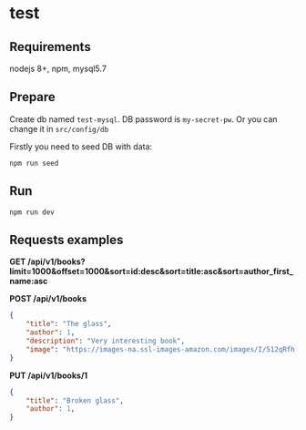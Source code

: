 # test

## Requirements
nodejs 8+, npm, mysql5.7

## Prepare
Create db named `test-mysql`. DB password is `my-secret-pw`. Or you can change it in `src/config/db`

Firstly you need to seed DB with data:
```
npm run seed
```

## Run
```
npm run dev
```

## Requests examples
**GET /api/v1/books?limit=1000&offset=1000&sort=id:desc&sort=title:asc&sort=author_first_name:asc**

**POST /api/v1/books**
```json
{
	"title": "The glass",
	"author": 1,
	"description": "Very interesting book",
	"image": "https://images-na.ssl-images-amazon.com/images/I/512qRfh-bKL._SL1119_.jpg"
}
```

**PUT /api/v1/books/1**
```json
{
	"title": "Broken glass",
	"author": 1,
}